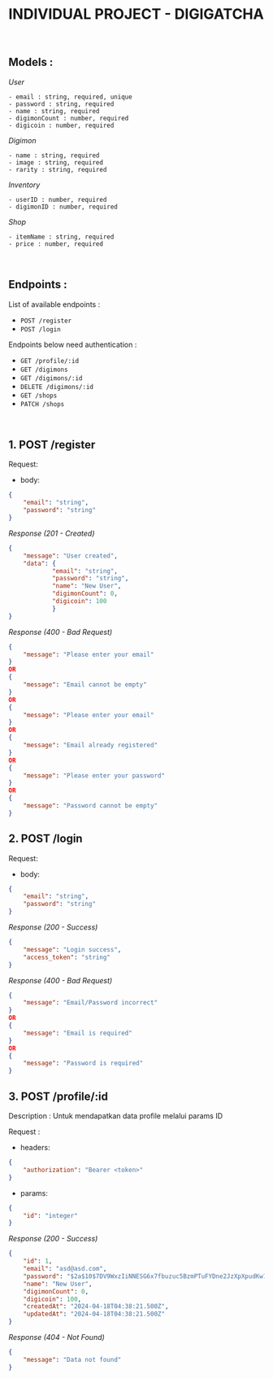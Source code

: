 # INDIVIDUAL PROJECT - DIGIGATCHA

&nbsp;

## Models :

_User_
```
- email : string, required, unique
- password : string, required
- name : string, required
- digimonCount : number, required
- digicoin : number, required
```

_Digimon_
```
- name : string, required
- image : string, required
- rarity : string, required
```

_Inventory_
```
- userID : number, required
- digimonID : number, required
```

_Shop_
```
- itemName : string, required
- price : number, required
```

&nbsp;

## Endpoints :

List of available endpoints :
- `POST /register`
- `POST /login`

Endpoints below need authentication :
- `GET /profile/:id`
- `GET /digimons`
- `GET /digimons/:id`
- `DELETE /digimons/:id`
- `GET /shops`
- `PATCH /shops`

&nbsp;

## 1. POST /register

Request:

- body:
```json
{
    "email": "string",
    "password": "string"
}
```

_Response (201 - Created)_
```json
{
    "message": "User created",
    "data": {
            "email": "string",
            "password": "string",
            "name": "New User",
            "digimonCount": 0,
            "digicoin": 100 
            }
}
```

_Response (400 - Bad Request)_
```json
{
    "message": "Please enter your email"
}
OR
{
    "message": "Email cannot be empty"
}
OR
{
    "message": "Please enter your email"
}
OR
{
    "message": "Email already registered"
}
OR
{
    "message": "Please enter your password"
}
OR
{
    "message": "Password cannot be empty"
}
```

## 2. POST /login

Request:

- body:
```json
{
    "email": "string",
    "password": "string"
}
```

_Response (200 - Success)_
```json
{
    "message": "Login success",
    "access_token": "string"
}
```

_Response (400 - Bad Request)_
```json
{
    "message": "Email/Password incorrect"
}
OR
{
    "message": "Email is required"
}
OR
{
    "message": "Password is required"
}
```

## 3. POST /profile/:id

Description : Untuk mendapatkan data profile melalui params ID

Request :

- headers:
```json
{
    "authorization": "Bearer <token>" 
}
```

- params:
```json
{
    "id": "integer"
}
```

_Response (200 - Success)_
```json
{
    "id": 1,
    "email": "asd@asd.com",
    "password": "$2a$10$7DV9WxzIiNNESG6x7fbuzuc5BzmPTuFYDne2JzXpXpudKw1WP/5qG",
    "name": "New User",
    "digimonCount": 0,
    "digicoin": 100,
    "createdAt": "2024-04-18T04:38:21.500Z",
    "updatedAt": "2024-04-18T04:38:21.500Z"
}
```

_Response (404 - Not Found)_
```json
{
    "message": "Data not found"
}
```

